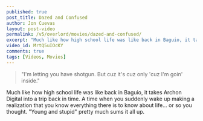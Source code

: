 ```yaml
---
published: true
post_title: Dazed and Confused
author: Jon Cuevas
layout: post-video
permalink: /v5/overlord/movies/dazed-and-confused/
excerpt: "Much like how high school life was like back in Baguio, it takes Archon Digital into a trip back in time. A time when you suddenly wake up making a realization that you know everything there is to know about life… or so you thought."
video_id: MrtQ5uIOcKY
comments: true
tags: [Videos, Movies]
---
```

<blockquote>
	<p class="lead">"I'm letting you have shotgun. But cuz it's cuz only 'cuz I'm goin' inside."</p>
</blockquote>

Much like how high school life was like back in Baguio, it takes Archon Digital into a trip back in time. A time when you suddenly wake up making a realization that you know everything there is to know about life… or so you thought. "Young and stupid" pretty much sums it all up.

